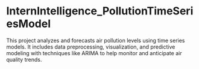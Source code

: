 # InternIntelligence_PollutionTimeSeriesModel
This project analyzes and forecasts air pollution levels using time series models. It includes data preprocessing, visualization, and predictive modeling with techniques like ARIMA to help monitor and anticipate air quality trends.

